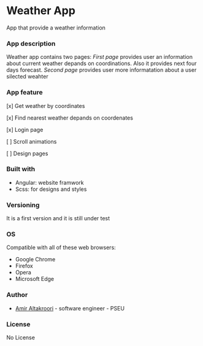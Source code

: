 # Weather App
App that provide a weather information

### App description  
Weather app contains two pages:
*First page* provides user an information about current weather depands on coordinations. Also it provides next four days forecast.
*Second page* provides user more informatation about a user silected weahter

### App feature
[x] Get weather by coordinates 

[x] Find nearest weather depands on coordenates 

[x] Login page 

[ ] Scroll animations

[ ] Design pages
 
 ### Built with
 * Angular: website framwork
 * Scss: for designs and styles

 ### Versioning
 It is a first version and it is still under test
 
 ### OS
 Compatible with all of these web browsers:
 * Google Chrome
 * Firefox
 * Opera
 * Microsoft Edge
  
 ### Author
* [Amir Altakroori](ameertakrouri99@gmail.com" "ameertakrouri99@gmail.com") - software engineer - PSEU 

### License
No License
 


